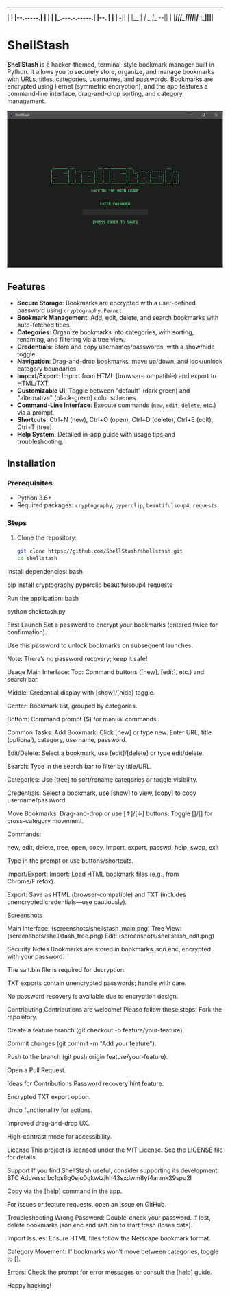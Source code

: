 
 _______ __           __ __ _______ __                __    
|     __|  |--.-----.|  |  |     __|  |_.---.-.-----.|  |--.
|__     |     |  -__||  |  |__     |   _|  _  |__ --||     |
|_______|__|__|_____||__|__|_______|____|___._|_____||__|__|



# ShellStash

**ShellStash** is a hacker-themed, terminal-style bookmark manager built in Python. It allows you to securely store, organize, and manage bookmarks with URLs, titles, categories, usernames, and passwords. Bookmarks are encrypted using Fernet (symmetric encryption), and the app features a command-line interface, drag-and-drop sorting, and category management.

![ShellStash Screenshot](screenshots/shellstash_password.png) 

## Features

- **Secure Storage**: Bookmarks are encrypted with a user-defined password using `cryptography.Fernet`.
- **Bookmark Management**: Add, edit, delete, and search bookmarks with auto-fetched titles.
- **Categories**: Organize bookmarks into categories, with sorting, renaming, and filtering via a tree view.
- **Credentials**: Store and copy usernames/passwords, with a show/hide toggle.
- **Navigation**: Drag-and-drop bookmarks, move up/down, and lock/unlock category boundaries.
- **Import/Export**: Import from HTML (browser-compatible) and export to HTML/TXT.
- **Customizable UI**: Toggle between "default" (dark green) and "alternative" (black-green) color schemes.
- **Command-Line Interface**: Execute commands (`new`, `edit`, `delete`, etc.) via a prompt.
- **Shortcuts**: Ctrl+N (new), Ctrl+O (open), Ctrl+D (delete), Ctrl+E (edit), Ctrl+T (tree).
- **Help System**: Detailed in-app guide with usage tips and troubleshooting.

## Installation

### Prerequisites
- Python 3.6+
- Required packages: `cryptography`, `pyperclip`, `beautifulsoup4`, `requests`

### Steps
1. Clone the repository:
   ```bash
   git clone https://github.com/ShellStash/shellstash.git
   cd shellstash

Install dependencies:
bash

pip install cryptography pyperclip beautifulsoup4 requests

Run the application:
bash

python shellstash.py

First Launch
Set a password to encrypt your bookmarks (entered twice for confirmation).

Use this password to unlock bookmarks on subsequent launches.

Note: There’s no password recovery; keep it safe!

Usage
Main Interface:
Top: Command buttons ([new], [edit], etc.) and search bar.

Middle: Credential display with [show]/[hide] toggle.

Center: Bookmark list, grouped by categories.

Bottom: Command prompt ($) for manual commands.

Common Tasks:
Add Bookmark: Click [new] or type new. Enter URL, title (optional), category, username, password.

Edit/Delete: Select a bookmark, use [edit]/[delete] or type edit/delete.

Search: Type in the search bar to filter by title/URL.

Categories: Use [tree] to sort/rename categories or toggle visibility.

Credentials: Select a bookmark, use [show] to view, [copy] to copy username/password.

Move Bookmarks: Drag-and-drop or use [↑]/[↓] buttons. Toggle []/[] for cross-category movement.

Commands:

new, edit, delete, tree, open, copy, import, export, passwd, help, swap, exit

Type in the prompt or use buttons/shortcuts.

Import/Export:
Import: Load HTML bookmark files (e.g., from Chrome/Firefox).

Export: Save as HTML (browser-compatible) and TXT (includes unencrypted credentials—use cautiously).

Screenshots

Main Interface: (screenshots/shellstash_main.png)
Tree View: (screenshots/shellstash_tree.png)
Edit: (screenshots/shellstash_edit.png)

Security Notes
Bookmarks are stored in bookmarks.json.enc, encrypted with your password.

The salt.bin file is required for decryption.

TXT exports contain unencrypted passwords; handle with care.

No password recovery is available due to encryption design.

Contributing
Contributions are welcome! Please follow these steps:
Fork the repository.

Create a feature branch (git checkout -b feature/your-feature).

Commit changes (git commit -m "Add your feature").

Push to the branch (git push origin feature/your-feature).

Open a Pull Request.

Ideas for Contributions
Password recovery hint feature.

Encrypted TXT export option.

Undo functionality for actions.

Improved drag-and-drop UX.

High-contrast mode for accessibility.

License
This project is licensed under the MIT License. See the LICENSE file for details.

Support
If you find ShellStash useful, consider supporting its development:
BTC Address: bc1qs8g0eju0gkwtzjhh43sxdwm8yf4anmk29spq2l

Copy via the [help] command in the app.

For issues or feature requests, open an Issue on GitHub.

Troubleshooting
Wrong Password: Double-check your password. If lost, delete bookmarks.json.enc and salt.bin to start fresh (loses data).

Import Issues: Ensure HTML files follow the Netscape bookmark format.

Category Movement: If bookmarks won’t move between categories, toggle to [].

Errors: Check the prompt for error messages or consult the [help] guide.

Happy hacking! 

